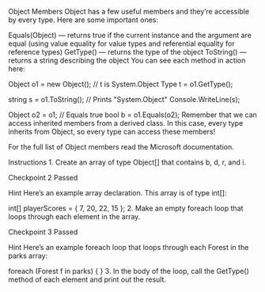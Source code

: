 Object Members
Object has a few useful members and they’re accessible by every type. Here are some important ones:

Equals(Object) — returns true if the current instance and the argument are equal (using value equality for value types and referential equality for reference types)
GetType() — returns the type of the object
ToString() — returns a string describing the object
You can see each method in action here:

Object o1 = new Object();
// t is System.Object
Type t = o1.GetType();
 
string s = o1.ToString();
// Prints "System.Object"
Console.WriteLine(s);
 
Object o2 = o1;
// Equals true
bool b = o1.Equals(o2);
Remember that we can access inherited members from a derived class. In this case, every type inherits from Object, so every type can access these members!

For the full list of Object members read the Microsoft documentation.

Instructions
1.
Create an array of type Object[] that contains b, d, r, and i.

Checkpoint 2 Passed

Hint
Here’s an example array declaration. This array is of type int[]:

int[] playerScores = { 7, 20, 22, 15 };
2.
Make an empty foreach loop that loops through each element in the array.

Checkpoint 3 Passed

Hint
Here’s an example foreach loop that loops through each Forest in the parks array:

foreach (Forest f in parks)
{
}
3.
In the body of the loop, call the GetType() method of each element and print out the result.